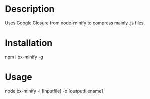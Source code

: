 # Description
Uses Google Closure from node-minify to compress mainly .js files.

# Installation
npm i bx-minify -g

# Usage 
node bx-minify -i [inputfile] -o [outputfilename]